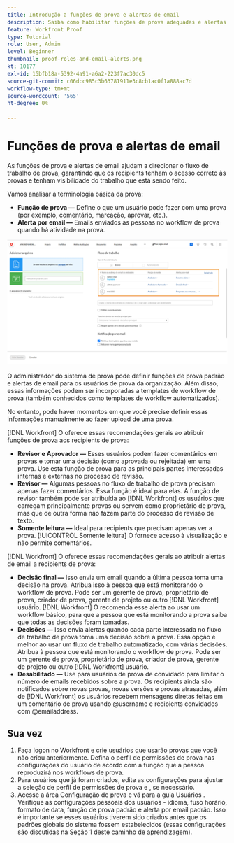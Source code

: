 ```yaml
---
title: Introdução a funções de prova e alertas de email
description: Saiba como habilitar funções de prova adequadas e alertas de email para que os recipients de prova tenham acesso a provas e visibilidade do trabalho que está sendo feito em [!DNL  Workfront].
feature: Workfront Proof
type: Tutorial
role: User, Admin
level: Beginner
thumbnail: proof-roles-and-email-alerts.png
kt: 10177
exl-id: 15bfb18a-5392-4a91-a6a2-223f7ac30dc5
source-git-commit: c06dcc985c3b63781911e3c8cb1ac0f1a888ac7d
workflow-type: tm+mt
source-wordcount: '565'
ht-degree: 0%

---
```


# Funções de prova e alertas de email

As funções de prova e alertas de email ajudam a direcionar o fluxo de trabalho de prova, garantindo que os recipients tenham o acesso correto às provas e tenham visibilidade do trabalho que está sendo feito.

Vamos analisar a terminologia básica da prova:

* **Função de prova —** Define o que um usuário pode fazer com uma prova (por exemplo, comentário, marcação, aprovar, etc.).
* **Alerta por email —** Emails enviados às pessoas no workflow de prova quando há atividade na prova.

![Uma imagem da [!UICONTROL Nova prova] com a [!UICONTROL Função de prova] e [!UICONTROL Alertas por email] colunas realçadas.](assets/proof-roles-and-email-alerts.png)

O administrador do sistema de prova pode definir funções de prova padrão e alertas de email para os usuários de prova da organização. Além disso, essas informações podem ser incorporadas a templates de workflow de prova (também conhecidos como templates de workflow automatizados).

No entanto, pode haver momentos em que você precise definir essas informações manualmente ao fazer upload de uma prova.

[!DNL Workfront] O oferece essas recomendações gerais ao atribuir funções de prova aos recipients de prova:

* **Revisor e Aprovador —** Esses usuários podem fazer comentários em provas e tomar uma decisão (como aprovada ou rejeitada) em uma prova. Use esta função de prova para as principais partes interessadas internas e externas no processo de revisão.
* **Revisor —** Algumas pessoas no fluxo de trabalho de prova precisam apenas fazer comentários. Essa função é ideal para elas. A função de revisor também pode ser atribuída ao [!DNL Workfront] os usuários que carregam principalmente provas ou servem como proprietário de prova, mas que de outra forma não fazem parte do processo de revisão de texto.
* **Somente leitura —** Ideal para recipients que precisam apenas ver a prova. [!UICONTROL Somente leitura] O fornece acesso à visualização e não permite comentários.

[!DNL Workfront] O oferece essas recomendações gerais ao atribuir alertas de email a recipients de prova:

* **Decisão final —** Isso envia um email quando a última pessoa toma uma decisão na prova. Atribua isso à pessoa que está monitorando o workflow de prova. Pode ser um gerente de prova, proprietário de prova, criador de prova, gerente de projeto ou outro [!DNL Workfront] usuário. [!DNL Workfront] O recomenda esse alerta ao usar um workflow básico, para que a pessoa que está monitorando a prova saiba que todas as decisões foram tomadas.
* **Decisões —** Isso envia alertas quando cada parte interessada no fluxo de trabalho de prova toma uma decisão sobre a prova. Essa opção é melhor ao usar um fluxo de trabalho automatizado, com várias decisões. Atribua à pessoa que está monitorando o workflow de prova. Pode ser um gerente de prova, proprietário de prova, criador de prova, gerente de projeto ou outro [!DNL Workfront] usuário.
* **Desabilitado —** Use para usuários de prova de convidado para limitar o número de emails recebidos sobre a prova. Os recipients ainda são notificados sobre novas provas, novas versões e provas atrasadas, além de [!DNL Workfront] os usuários recebem mensagens diretas feitas em um comentário de prova usando @username e recipients convidados com @emailaddress.

## Sua vez

1. Faça logon no Workfront e crie usuários que usarão provas que você não criou anteriormente. Defina o perfil de permissões de prova nas configurações do usuário de acordo com a função que a pessoa reproduzirá nos workflows de prova.
1. Para usuários que já foram criados, edite as configurações para ajustar a seleção de perfil de permissões de prova e , se necessário.
1. Acesse a área Configuração de prova e vá para a guia Usuários . Verifique as configurações pessoais dos usuários - idioma, fuso horário, formato de data, função de prova padrão e alerta por email padrão. Isso é importante se esses usuários tiverem sido criados antes que os padrões globais do sistema fossem estabelecidos (essas configurações são discutidas na Seção 1 deste caminho de aprendizagem).

<!--
Download the proof role and email alert guides to have on hand as you start uploading proofs and assigning proof recipients.
-->

<!--
## Learn more
* Notifications for proof comments and decisions
-->

<!--
## Guides
* Proof roles
* Email alerts
-->
